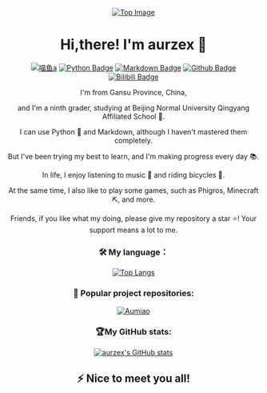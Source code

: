 <div align="center">

[![Top Image](https://capsule-render.vercel.app/api?type=waving&color=66ccff&height=250&section=header)](https://github.com/aurzex/aurzex)


# Hi,there!  I'm aurzex 👋

[![喵鱼a](https://img.shields.io/badge/喵鱼a-66ccff)](https://github.com/aurzex/) 
[![Python Badge](https://img.shields.io/badge/-Python-66ccff?style=flat&logo=Python&logoColor=white)](https://github.com/aurzex/)
[![Markdown Badge](https://img.shields.io/badge/-Markdown-66ccff?style=flat&logo=Markdown&logoColor=white)](https://markdown.com.cn/)
[![Github Badge](https://img.shields.io/badge/-Github%20-66ccff?style=flat&logo=Github&logoColor=white)](https://github.com/aurzex/)
[![Bilibili Badge](https://img.shields.io/badge/Bilibili-66ccff?style=flat&logo=bilibili&logoColor=white)](https://space.bilibili.com/1940383037)

I'm from Gansu Province, China, 

and I'm a ninth grader, studying at Beijing Normal University Qingyang Affiliated School 🏫.

I can use Python 🐍 and Markdown, although I haven't mastered them completely. 

But I've been trying my best to learn, and I'm making progress every day 📚.

In life, I enjoy listening to music 🎵 and riding bicycles 🚴. 

At the same time, I also like to play some games, such as Phigros, Minecraft ⛏️, and more.

Friends, if you like what my doing, please give my repository a star ⭐! Your support means a lot to me.

### 🛠 My language：

[![Top Langs](https://github-readme-stats.vercel.app/api/top-langs/?username=aurzex)](https://github.com/anuraghazra/github-readme-stats)

### 🚀 Popular project repositories:

[![Aumiao](https://github-readme-stats.vercel.app/api/pin/?username=aurzex&repo=Aumiao&theme=shadow_blue)](https://github.com/aurzex/Aumiao)

### 🏆My GitHub stats:

[![aurzex's GitHub stats](https://github-readme-stats.vercel.app/api?username=aurzex&show_icons=true&theme=vue)](https://github.com/aurzex)

## ⚡ Nice to meet you all!

</div>

